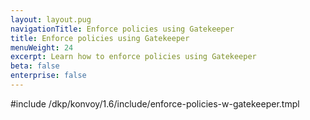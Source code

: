 ```yaml
---
layout: layout.pug
navigationTitle: Enforce policies using Gatekeeper
title: Enforce policies using Gatekeeper
menuWeight: 24
excerpt: Learn how to enforce policies using Gatekeeper
beta: false
enterprise: false
---
```


<!-- markdownlint-disable MD030 MD018-->

#include /dkp/konvoy/1.6/include/enforce-policies-w-gatekeeper.tmpl
